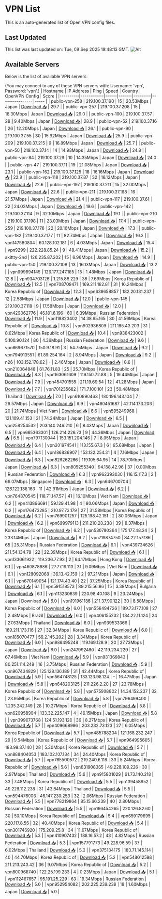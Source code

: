# VPN List

This is an auto-generated list of Open VPN config files.

## Last Updated

This list was last updated on: Tue, 09 Sep 2025 19:48:13 GMT.
![Alt](https://repobeats.axiom.co/api/embed/186b98318ef1479477931607c1ad7d823f12451f.svg "Repobeats analytics image")

## Available Servers

Below is the list of available VPN servers:

(You may connect to any of these VPN servers with: Username: 'vpn', Password: 'vpn'.)
| Hostname | IP Address | Ping | Speed | Country | OpenVPN Config | Score |
|----------|------------|------|-------|---------|----------------| ----- |
| public-vpn-258 | 219.100.37.190 | 15 | 20.53Mbps | Japan | [Download 📥](./configs/server_0_JP.ovpn) | 29.7 |
| public-vpn-257 | 219.100.37.208 | 15 | 18.30Mbps | Japan | [Download 📥](./configs/server_1_JP.ovpn) | 29.0 |
| public-vpn-100 | 219.100.37.57 | 28 | 9.40Mbps | Japan | [Download 📥](./configs/server_2_JP.ovpn) | 28.9 |
| public-vpn-52 | 219.100.37.16 | 26 | 12.20Mbps | Japan | [Download 📥](./configs/server_3_JP.ovpn) | 26.1 |
| public-vpn-90 | 219.100.37.55 | 30 | 15.92Mbps | Japan | [Download 📥](./configs/server_4_JP.ovpn) | 25.9 |
| public-vpn-209 | 219.100.37.215 | 9 | 16.89Mbps | Japan | [Download 📥](./configs/server_5_JP.ovpn) | 25.7 |
| public-vpn-50 | 219.100.37.14 | 14 | 14.98Mbps | Japan | [Download 📥](./configs/server_6_JP.ovpn) | 24.8 |
| public-vpn-84 | 219.100.37.29 | 10 | 14.35Mbps | Japan | [Download 📥](./configs/server_7_JP.ovpn) | 24.0 |
| public-vpn-47 | 219.100.37.11 | 19 | 21.08Mbps | Japan | [Download 📥](./configs/server_8_JP.ovpn) | 23.1 |
| public-vpn-162 | 219.100.37.125 | 18 | 16.16Mbps | Japan | [Download 📥](./configs/server_9_JP.ovpn) | 22.9 |
| public-vpn-118 | 219.100.37.87 | 32 | 16.12Mbps | Japan | [Download 📥](./configs/server_10_JP.ovpn) | 22.6 |
| public-vpn-197 | 219.100.37.211 | 15 | 32.00Mbps | Japan | [Download 📥](./configs/server_11_JP.ovpn) | 22.6 |
| public-vpn-211 | 219.100.37.168 | 16 | 21.57Mbps | Japan | [Download 📥](./configs/server_12_JP.ovpn) | 21.4 |
| public-vpn-117 | 219.100.37.61 | 22 | 24.02Mbps | Japan | [Download 📥](./configs/server_13_JP.ovpn) | 19.6 |
| public-vpn-142 | 219.100.37.114 | 9 | 32.10Mbps | Japan | [Download 📥](./configs/server_14_JP.ovpn) | 19.1 |
| public-vpn-210 | 219.100.37.198 | 11 | 23.03Mbps | Japan | [Download 📥](./configs/server_15_JP.ovpn) | 17.4 |
| public-vpn-259 | 219.100.37.176 | 22 | 20.16Mbps | Japan | [Download 📥](./configs/server_16_JP.ovpn) | 17.3 |
| public-vpn-182 | 219.100.37.177 | 11 | 82.74Mbps | Japan | [Download 📥](./configs/server_17_JP.ovpn) | 16.3 |
| vpn147580804 | 60.128.102.181 | 6 | 4.03Mbps | Japan | [Download 📥](./configs/server_18_JP.ovpn) | 15.4 |
| vpn9299 | 222.228.85.24 | 9 | 48.41Mbps | Japan | [Download 📥](./configs/server_19_JP.ovpn) | 15.2 |
| akittty-2nd | 126.235.87.202 | 15 | 6.96Mbps | Japan | [Download 📥](./configs/server_20_JP.ovpn) | 14.9 |
| public-vpn-150 | 219.100.37.108 | 13 | 16.13Mbps | Japan | [Download 📥](./configs/server_21_JP.ovpn) | 13.2 |
| vpn999994145 | 126.177.247.185 | 15 | 1.48Mbps | Japan | [Download 📥](./configs/server_22_JP.ovpn) | 12.8 |
| vpn934703126 | 1.215.88.229 | 38 | 7.69Mbps | Korea Republic of | [Download 📥](./configs/server_23_KR.ovpn) | 12.5 |
| vpn708709471 | 169.211.182.81 | 31 | 16.24Mbps | Korea Republic of | [Download 📥](./configs/server_24_KR.ovpn) | 12.3 |
| vpn639658857 | 182.20.131.237 | 12 | 2.58Mbps | Japan | [Download 📥](./configs/server_25_JP.ovpn) | 12.0 |
| public-vpn-145 | 219.100.37.118 | 9 | 17.58Mbps | Japan | [Download 📥](./configs/server_26_JP.ovpn) | 12.0 |
| vpn429062776 | 46.181.6.196 | 60 | 6.39Mbps | Russian Federation | [Download 📥](./configs/server_27_RU.ovpn) | 11.9 |
| vpn118823402 | 14.38.65.165 | 30 | 41.56Mbps | Korea Republic of | [Download 📥](./configs/server_28_KR.ovpn) | 10.8 |
| vpn902936809 | 211.185.43.203 | 31 | 8.62Mbps | Korea Republic of | [Download 📥](./configs/server_29_KR.ovpn) | 10.4 |
| vpn938423002 | 5.100.90.124 | 80 | 4.36Mbps | Russian Federation | [Download 📥](./configs/server_30_RU.ovpn) | 9.6 |
| vpn669671570 | 150.9.18.91 | 3 | 54.75Mbps | Japan | [Download 📥](./configs/server_31_JP.ovpn) | 9.2 |
| vpn794913551 | 61.89.254.164 | 2 | 8.94Mbps | Japan | [Download 📥](./configs/server_32_JP.ovpn) | 9.2 |
| n26 | 103.152.178.62 | - | 2.46Mbps | Japan | [Download 📥](./configs/server_33_JP.ovpn) | 8.6 |
| vpn210064848 | 61.76.11.83 | 25 | 25.70Mbps | Korea Republic of | [Download 📥](./configs/server_34_KR.ovpn) | 8.3 |
| vpn163061609 | 119.150.72.88 | 5 | 19.44Mbps | Japan | [Download 📥](./configs/server_35_JP.ovpn) | 7.9 |
| vpn454701555 | 211.19.69.54 | 12 | 41.28Mbps | Japan | [Download 📥](./configs/server_36_JP.ovpn) | 7.7 |
| vpn701235682 | 171.7.100.101 | 23 | 50.48Mbps | Thailand | [Download 📥](./configs/server_37_TH.ovpn) | 7.0 |
| vpn610990463 | 180.196.143.104 | 7 | 29.57Mbps | Japan | [Download 📥](./configs/server_38_JP.ovpn) | 6.9 |
| vpn490451687 | 42.114.173.203 | 20 | 21.74Mbps | Viet Nam | [Download 📥](./configs/server_39_VN.ovpn) | 6.6 |
| vpn595249968 | 121.109.41.153 | 21 | 74.24Mbps | Japan | [Download 📥](./configs/server_40_JP.ovpn) | 6.5 |
| vpn258254532 | 203.140.246.210 | 6 | 8.43Mbps | Japan | [Download 📥](./configs/server_41_JP.ovpn) | 6.5 |
| vpn665363301 | 126.214.226.73 | 9 | 44.36Mbps | Japan | [Download 📥](./configs/server_42_JP.ovpn) | 6.5 |
| vpn797130044 | 153.151.204.146 | 7 | 8.05Mbps | Japan | [Download 📥](./configs/server_43_JP.ovpn) | 6.4 |
| vpn301974541 | 113.155.67.3 | 6 | 95.68Mbps | Japan | [Download 📥](./configs/server_44_JP.ovpn) | 6.4 |
| vpn186836907 | 153.132.254.31 | 4 | 7.16Mbps | Japan | [Download 📥](./configs/server_45_JP.ovpn) | 6.3 |
| vpn826262266 | 119.105.64.95 | 14 | 78.70Mbps | Japan | [Download 📥](./configs/server_46_JP.ovpn) | 6.3 |
| vpn805255340 | 94.158.42.96 | 37 | 0.00Mbps | Russian Federation | [Download 📥](./configs/server_47_RU.ovpn) | 6.3 |
| vpn962393030 | 116.15.117.3 | 2 | 69.07Mbps | Singapore | [Download 📥](./configs/server_48_SG.ovpn) | 6.3 |
| vpn646700704 | 126.122.138.163 | 11 | 42.91Mbps | Japan | [Download 📥](./configs/server_49_JP.ovpn) | 6.2 |
| vpn764370545 | 118.71.147.57 | 41 | 16.10Mbps | Viet Nam | [Download 📥](./configs/server_50_VN.ovpn) | 6.2 |
| vpn413896691 | 59.129.41.98 | 4 | 80.06Mbps | Japan | [Download 📥](./configs/server_51_JP.ovpn) | 6.2 |
| vpn176473285 | 210.97.73.179 | 27 | 31.58Mbps | Korea Republic of | [Download 📥](./configs/server_52_KR.ovpn) | 6.2 |
| vpn769901257 | 125.198.42.151 | 2 | 80.06Mbps | Japan | [Download 📥](./configs/server_53_JP.ovpn) | 6.2 |
| vpn699979113 | 211.210.28.238 | 39 | 8.37Mbps | Korea Republic of | [Download 📥](./configs/server_54_KR.ovpn) | 6.2 |
| vpn530780364 | 175.177.48.24 | 2 | 233.14Mbps | Japan | [Download 📥](./configs/server_55_JP.ovpn) | 6.2 |
| vpn719874750 | 84.22.157.186 | 65 | 25.31Mbps | Russian Federation | [Download 📥](./configs/server_56_RU.ovpn) | 6.1 |
| vpn439734626 | 211.54.134.78 | 22 | 22.39Mbps | Korea Republic of | [Download 📥](./configs/server_57_KR.ovpn) | 6.1 |
| vpn133061922 | 119.236.77.93 | 2 | 64.17Mbps | Hong Kong | [Download 📥](./configs/server_58_HK.ovpn) | 6.1 |
| vpn460878986 | 27.77.19.113 | 31 | 9.09Mbps | Viet Nam | [Download 📥](./configs/server_59_VN.ovpn) | 6.1 |
| vpn128092068 | 36.13.42.159 | 2 | 97.21Mbps | Japan | [Download 📥](./configs/server_60_JP.ovpn) | 6.1 |
| vpn670149054 | 121.174.43.40 | 22 | 37.25Mbps | Korea Republic of | [Download 📥](./configs/server_61_KR.ovpn) | 6.1 |
| vpn591518573 | 89.215.56.86 | 15 | 3.38Mbps | Bulgaria | [Download 📥](./configs/server_62_BG.ovpn) | 6.1 |
| vpn113230839 | 220.98.40.108 | 9 | 23.24Mbps | Japan | [Download 📥](./configs/server_63_JP.ovpn) | 6.0 |
| vpn191961186 | 211.37.90.122 | 30 | 8.58Mbps | Korea Republic of | [Download 📥](./configs/server_64_KR.ovpn) | 6.0 |
| vpn558494726 | 189.73.177.108 | 27 | 2.48Mbps | Brazil | [Download 📥](./configs/server_65_BR.ovpn) | 6.0 |
| vpn406155232 | 184.22.11.124 | 24 | 27.63Mbps | Thailand | [Download 📥](./configs/server_66_TH.ovpn) | 6.0 |
| vpn939533366 | 169.211.173.116 | 27 | 32.34Mbps | Korea Republic of | [Download 📥](./configs/server_67_KR.ovpn) | 6.0 |
| vpn185070477 | 59.2.145.202 | 28 | 3.34Mbps | Korea Republic of | [Download 📥](./configs/server_68_KR.ovpn) | 6.0 |
| vpn986495248 | 119.169.129.9 | 20 | 27.73Mbps | Japan | [Download 📥](./configs/server_69_JP.ovpn) | 6.0 |
| vpn247992480 | 42.119.234.229 | 27 | 67.46Mbps | Viet Nam | [Download 📥](./configs/server_70_VN.ovpn) | 5.9 |
| vpn931369843 | 80.251.114.249 | 16 | 3.75Mbps | Russian Federation | [Download 📥](./configs/server_71_RU.ovpn) | 5.9 |
| vpn967434829 | 125.128.136.189 | 31 | 42.44Mbps | Korea Republic of | [Download 📥](./configs/server_72_KR.ovpn) | 5.9 |
| vpn564748125 | 133.123.98.124 | - | 16.47Mbps | Japan | [Download 📥](./configs/server_73_JP.ovpn) | 5.8 |
| vpn648203125 | 211.226.2.20 | 27 | 23.78Mbps | Korea Republic of | [Download 📥](./configs/server_74_KR.ovpn) | 5.8 |
| vpn575908802 | 14.34.152.237 | 32 | 23.95Mbps | Korea Republic of | [Download 📥](./configs/server_75_KR.ovpn) | 5.8 |
| vpn796499400 | 1.235.242.149 | 28 | 10.27Mbps | Korea Republic of | [Download 📥](./configs/server_76_KR.ovpn) | 5.8 |
| vpn620958904 | 133.32.225.147 | 4 | 49.15Mbps | Japan | [Download 📥](./configs/server_77_JP.ovpn) | 5.8 |
| vpn399073768 | 124.51.193.120 | 36 | 8.27Mbps | Korea Republic of | [Download 📥](./configs/server_78_KR.ovpn) | 5.7 |
| vpn409668996 | 203.232.73.123 | 27 | 6.05Mbps | Korea Republic of | [Download 📥](./configs/server_79_KR.ovpn) | 5.7 |
| vpn485788204 | 121.168.232.247 | 29 | 9.54Mbps | Korea Republic of | [Download 📥](./configs/server_80_KR.ovpn) | 5.7 |
| vpn964995605 | 183.98.37.140 | 28 | 5.30Mbps | Korea Republic of | [Download 📥](./configs/server_81_KR.ovpn) | 5.7 |
| vpn888404053 | 183.102.107.134 | 34 | 24.40Mbps | Korea Republic of | [Download 📥](./configs/server_82_KR.ovpn) | 5.7 |
| vpn765500572 | 219.240.6.118 | 33 | 5.24Mbps | Korea Republic of | [Download 📥](./configs/server_83_KR.ovpn) | 5.6 |
| vpn831908365 | 49.228.109.226 | 30 | 2.97Mbps | Thailand | [Download 📥](./configs/server_84_TH.ovpn) | 5.6 |
| vpn915801029 | 61.73.140.218 | 33 | 7.48Mbps | Korea Republic of | [Download 📥](./configs/server_85_KR.ovpn) | 5.5 |
| vpn139458952 | 49.228.112.238 | 31 | 43.84Mbps | Thailand | [Download 📥](./configs/server_86_TH.ovpn) | 5.5 |
| vpn594476003 | 46.147.230.253 | 32 | 2.06Mbps | Russian Federation | [Download 📥](./configs/server_87_RU.ovpn) | 5.5 |
| vpn778219864 | 85.15.66.239 | 40 | 2.80Mbps | Russian Federation | [Download 📥](./configs/server_88_RU.ovpn) | 5.5 |
| vpn196454265 | 220.126.82.60 | 30 | 50.10Mbps | Korea Republic of | [Download 📥](./configs/server_89_KR.ovpn) | 5.4 |
| vpn659179695 | 220.117.8.56 | 32 | 40.40Mbps | Korea Republic of | [Download 📥](./configs/server_90_KR.ovpn) | 5.4 |
| vpn301746920 | 175.209.25.8 | 34 | 11.67Mbps | Korea Republic of | [Download 📥](./configs/server_91_KR.ovpn) | 5.3 |
| vpn410907432 | 188.16.57.2 | 43 | 4.82Mbps | Russian Federation | [Download 📥](./configs/server_92_RU.ovpn) | 5.3 |
| vpn157791773 | 49.228.96.59 | 37 | 6.02Mbps | Thailand | [Download 📥](./configs/server_93_TH.ovpn) | 5.3 |
| vpn375134175 | 180.71.145.114 | 40 | 44.70Mbps | Korea Republic of | [Download 📥](./configs/server_94_KR.ovpn) | 5.2 |
| vpn548012598 | 211.213.243.42 | 36 | 9.07Mbps | Korea Republic of | [Download 📥](./configs/server_95_KR.ovpn) | 5.2 |
| vpn800968740 | 122.25.199.233 | 4 | 0.23Mbps | Japan | [Download 📥](./configs/server_96_JP.ovpn) | 5.1 |
| vpn112467657 | 95.191.25.229 | 63 | 19.34Mbps | Russian Federation | [Download 📥](./configs/server_97_RU.ovpn) | 5.0 |
| vpn952954082 | 202.225.239.239 | 18 | 1.60Mbps | Japan | [Download 📥](./configs/server_98_JP.ovpn) | 5.0 |
